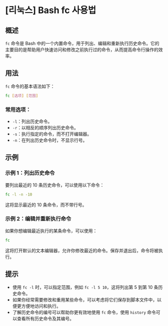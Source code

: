 # [리눅스] Bash fc 사용법

## 概述
`fc` 命令是 Bash 中的一个内置命令，用于列出、编辑和重新执行历史命令。它的主要目的是帮助用户快速访问和修改之前执行过的命令，从而提高命令行操作的效率。

## 用法
`fc` 命令的基本语法如下：
```bash
fc [选项] [范围]
```
### 常用选项：
- `-l`：列出历史命令。
- `-r`：以相反的顺序列出历史命令。
- `-s`：执行指定的命令，而不打开编辑器。
- `-n`：在列出历史命令时，不显示行号。

## 示例
### 示例 1：列出历史命令
要列出最近的 10 条历史命令，可以使用以下命令：
```bash
fc -l -n -10
```
这将显示最近的 10 条命令，而不带行号。

### 示例 2：编辑并重新执行命令
如果你想编辑最近执行的某条命令，可以使用：
```bash
fc
```
这将打开默认的文本编辑器，允许你修改最近的命令。保存并退出后，命令将被执行。

## 提示
- 使用 `fc -l` 时，可以指定范围，例如 `fc -l 5 10`，这将列出第 5 到第 10 条历史命令。
- 如果你经常需要修改和重用某些命令，可以考虑将它们保存到脚本文件中，以便更方便地访问和执行。
- 了解历史命令的编号可以帮助你更有效地使用 `fc` 命令，使用 `history` 命令可以查看所有历史命令及其编号。